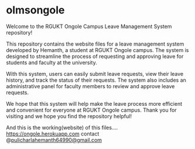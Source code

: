 # olmsongole
Welcome to the RGUKT Ongole Campus Leave Management System repository!

This repository contains the website files for a leave management system developed by Hemanth, a student at RGUKT Ongole campus. The system is designed to streamline the process of requesting and approving leave for students and faculty at the university.

With this system, users can easily submit leave requests, view their leave history, and track the status of their requests. The system also includes an administrative panel for faculty members to review and approve leave requests.

We hope that this system will help make the leave process more efficient and convenient for everyone at RGUKT Ongole campus. Thank you for visiting and we hope you find the repository helpful!

And this is the working(website) of this files.... 
https://ongole.herokuapp.com
contact @pulicharlahemanth64990@gmail.com
